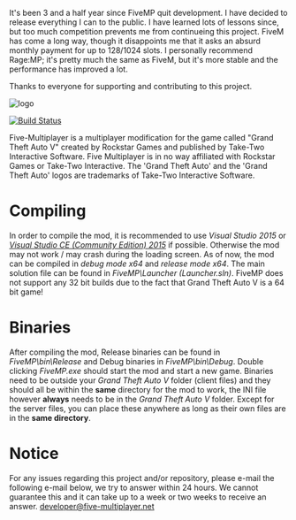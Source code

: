 It's been 3 and a half year since FiveMP quit development. I have decided to release everything I can to the public. I have learned lots of lessons since, but too much competition prevents me from continueing this project. FiveM has come a long way, though it disappoints me that it asks an absurd monthly payment for up to 128/1024 slots. I personally recommend Rage:MP; it's pretty much the same as FiveM, but it's more stable and the performance has improved a lot.

Thanks to everyone for supporting and contributing to this project.

![logo](https://five-multiplayer.net/assets/v1/images/common/logonoicon.png)

[![Build Status](https://travis-ci.com/JLFSL/FiveMultiplayer.svg?token=ndkAzgRszzDBnAutf4mx&branch=dev)](https://travis-ci.com/JLFSL/FiveMultiplayer)

Five-Multiplayer is a multiplayer modification for the game called "Grand Theft Auto V" created by Rockstar Games and published by Take-Two Interactive Software.
Five Multiplayer is in no way affiliated with Rockstar Games or Take-Two Interactive. The 'Grand Theft Auto' and the 'Grand Theft Auto' logos are trademarks of Take-Two Interactive Software.

# Compiling

In order to compile the mod, it is recommended to use *Visual Studio 2015* or [*Visual Studio CE (Community Edition) 2015*](https://www.visualstudio.com/en-us/downloads/download-visual-studio-vs.aspx) if possible. Otherwise the mod may not work / may crash during the loading screen.
As of now, the mod can be compiled in *debug mode x64* and *release mode x64*. The main solution file can be found in *FiveMP\Launcher (Launcher.sln)*. FiveMP does not support any 32 bit builds due to the fact that Grand Theft Auto V is a 64 bit game!

# Binaries

After compiling the mod, Release binaries can be found in *FiveMP\bin\Release* and Debug binaries in *FiveMP\bin\Debug*.
Double clicking *FiveMP.exe* should start the mod and start a new game. Binaries need to be outside your *Grand Theft Auto V* folder (client files) and they should all be within the **same** directory for the mod to work, the INI file however **always** needs to be in the *Grand Theft Auto V* folder. Except for the server files, you can place these anywhere as long as their own files are in the **same directory**.

# Notice

For any issues regarding this project and/or repository, please e-mail the following e-mail below, we try to answer within 24 hours. We cannot guarantee this and it can take up to a week or two weeks to receive an answer.
developer@five-multiplayer.net
